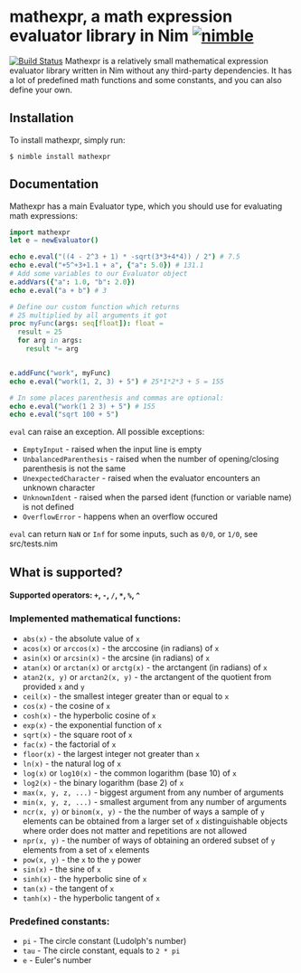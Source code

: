 # mathexpr, a math expression evaluator library in Nim [![nimble](https://raw.githubusercontent.com/yglukhov/nimble-tag/master/nimble_js.png)](https://github.com/yglukhov/nimble-tag)
[![Build Status](https://travis-ci.org/Yardanico/nim-mathexpr.svg?branch=master)](https://travis-ci.org/Yardanico/nim-mathexpr)
Mathexpr is a relatively small mathematical expression evaluator library written in Nim without any third-party dependencies. 
It has a lot of predefined math functions and some constants, and you can also define your own.

## Installation
To install mathexpr, simply run:
```
$ nimble install mathexpr
```

## Documentation
Mathexpr has a main Evaluator type, which you should use for evaluating math expressions:

```nim
import mathexpr
let e = newEvaluator()

echo e.eval("((4 - 2^3 + 1) * -sqrt(3*3+4*4)) / 2") # 7.5
echo e.eval("+5^+3+1.1 + a", {"a": 5.0}) # 131.1
# Add some variables to our Evaluator object
e.addVars({"a": 1.0, "b": 2.0})
echo e.eval("a + b") # 3

# Define our custom function which returns 
# 25 multiplied by all arguments it got
proc myFunc(args: seq[float]): float =
  result = 25
  for arg in args:
    result *= arg


e.addFunc("work", myFunc)
echo e.eval("work(1, 2, 3) + 5") # 25*1*2*3 + 5 = 155

# In some places parenthesis and commas are optional:
echo e.eval("work(1 2 3) + 5") # 155
echo e.eval("sqrt 100 + 5") 
```

`eval` can raise an exception. All possible exceptions:
- `EmptyInput` - raised when the input line is empty
- `UnbalancedParenthesis` - raised when the number of opening/closing parenthesis is not the same
- `UnexpectedCharacter` - raised when the evaluator encounters an unknown character
- `UnknownIdent` - raised when the parsed ident (function or variable name) is not defined
- `OverflowError` - happens when an overflow occured

`eval` can return `NaN` or `Inf` for some inputs, such as `0/0`, or `1/0`, see src/tests.nim

## What is supported?
#### Supported operators: `+`, `-`, `/`, `*`, `%`, `^`
### Implemented mathematical functions:
- `abs(x)` - the absolute value of `x`
- `acos(x)` or `arccos(x)` - the arccosine (in radians) of `x`
- `asin(x)` or `arcsin(x)` - the arcsine (in radians) of `x`
- `atan(x)` or `arctan(x)` or `arctg(x)` - the arctangent (in radians) of `x`
- `atan2(x, y)` or `arctan2(x, y)` - the arctangent of the quotient from provided `x` and `y`
- `ceil(x)` - the smallest integer greater than or equal to `x`
- `cos(x)` - the cosine of `x`
- `cosh(x)` - the hyperbolic cosine of `x`
- `exp(x)` - the exponential function of `x`
- `sqrt(x)` - the square root of `x`
- `fac(x)` - the factorial of `x`
- `floor(x)` - the largest integer not greater than `x`
- `ln(x)` - the natural log of `x`
- `log(x)` or `log10(x)` - the common logarithm (base 10) of `x`
- `log2(x)` - the binary logarithm (base 2) of `x`
- `max(x, y, z, ...)` - biggest argument from any number of arguments
- `min(x, y, z, ...)` - smallest argument from any number of arguments
- `ncr(x, y)` or `binom(x, y)` - the the number of ways a sample of `y` elements can be obtained from a larger set of `x` distinguishable objects where order does not matter and repetitions are not allowed
- `npr(x, y)` - the number of ways of obtaining an ordered subset of `y` elements from a set of `x` elements
- `pow(x, y)` - the `x` to the `y` power
- `sin(x)` - the sine of `x`
- `sinh(x)` - the hyperbolic sine of `x`
- `tan(x)` - the tangent of `x`
- `tanh(x)` - the hyperbolic tangent of `x`
### Predefined constants:
- `pi` - The circle constant (Ludolph's number)
- `tau` - The circle constant, equals to `2 * pi`
- `e` - Euler's number